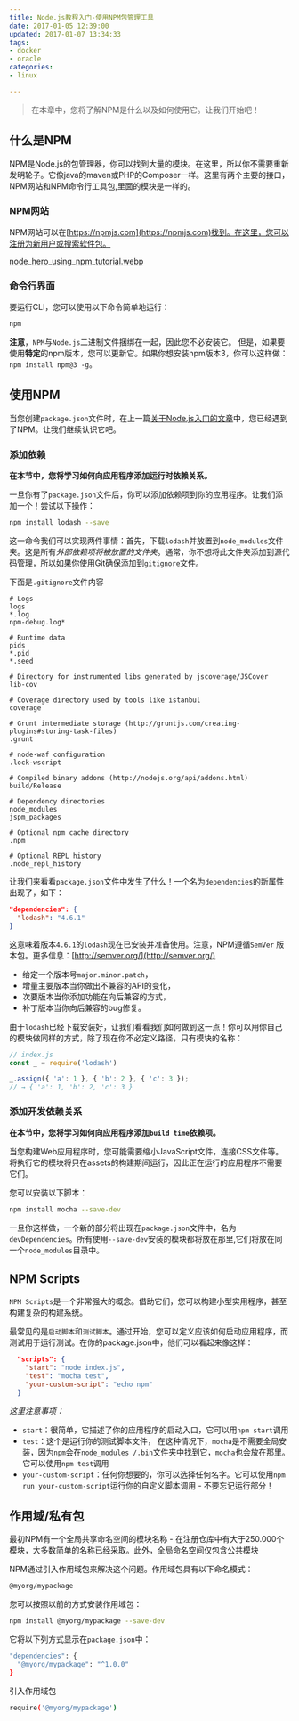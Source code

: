 ```yaml
---
title: Node.js教程入门-使用NPM包管理工具
date: 2017-01-05 12:39:00
updated: 2017-01-07 13:34:33
tags: 
- docker
- oracle
categories: 
- linux

---
```

> 在本章中，您将了解NPM是什么以及如何使用它。让我们开始吧！

## 什么是NPM

NPM是Node.js的包管理器，你可以找到大量的模块。在这里，所以你不需要重新发明轮子。它像java的maven或PHP的Composer一样。这里有两个主要的接口，NPM网站和NPM命令行工具包,里面的模块是一样的。

### NPM网站

NPM网站可以在[https://npmjs.com](https://npmjs.com)找到。在这里，您可以注册为新用户或搜索软件包。

[node_hero_using_npm_tutorial.webp][1]
<!--more-->


### 命令行界面
要运行CLI，您可以使用以下命令简单地运行：
```bash
npm
```
**注意**，`NPM`与`Node.js`二进制文件捆绑在一起，因此您不必安装它。 但是，如果要使用**特定**的npm版本，您可以更新它。如果你想安装npm版本3，你可以这样做：`npm install npm@3 -g`。

## 使用NPM
当您创建`package.json`文件时，在上一篇[关于Node.js入门的文章](https://tygasoft.com/2017/01/04/nodejs-tutorial-entry-node-hero.html)中，您已经遇到了NPM。让我们继续认识它吧。

### 添加依赖
**在本节中，您将学习如何向应用程序添加运行时依赖关系。**

一旦你有了`package.json`文件后，你可以添加依赖项到你的应用程序。让我们添加一个！尝试以下操作：

```bash
npm install lodash --save  
```

这一命令我们可以实现两件事情：首先，下载`lodash`并放置到`node_modules`文件夹。这是所有*外部依赖项将被放置的文件夹*。通常，你不想将此文件夹添加到源代码管理，所以如果你使用Git确保添加到`gitignore`文件。

下面是`.gitignore`文件内容
```
# Logs
logs
*.log
npm-debug.log*

# Runtime data
pids
*.pid
*.seed

# Directory for instrumented libs generated by jscoverage/JSCover
lib-cov

# Coverage directory used by tools like istanbul
coverage

# Grunt intermediate storage (http://gruntjs.com/creating-plugins#storing-task-files)
.grunt

# node-waf configuration
.lock-wscript

# Compiled binary addons (http://nodejs.org/api/addons.html)
build/Release

# Dependency directories
node_modules
jspm_packages

# Optional npm cache directory
.npm

# Optional REPL history
.node_repl_history
```

让我们来看看`package.json`文件中发生了什么！一个名为`dependencies`的新属性出现了，如下：
```json
"dependencies": {
  "lodash": "4.6.1"
}
```
这意味着版本`4.6.1`的`lodash`现在已安装并准备使用。注意，NPM遵循`SemVer` 版本包。更多信息：[http://semver.org/](http://semver.org/)

 - 给定一个版本号`major.minor.patch`，
 - 增量主要版本当你做出不兼容的API的变化，
 - 次要版本当你添加功能在向后兼容的方式，
 - 补丁版本当你向后兼容的bug修复。

由于`lodash`已经下载安装好，让我们看看我们如何做到这一点！你可以用你自己的模块做同样的方式，除了现在你不必定义路径，只有模块的名称：
```javascript
// index.js
const _ = require('lodash')

_.assign({ 'a': 1 }, { 'b': 2 }, { 'c': 3 });  
// → { 'a': 1, 'b': 2, 'c': 3 }
```
### 添加开发依赖关系

**在本节中，您将学习如何向应用程序添加`build time`依赖项。**

当您构建Web应用程序时，您可能需要缩小JavaScript文件，连接CSS文件等。将执行它的模块将只在assets的构建期间运行，因此正在运行的应用程序不需要它们。

您可以安装以下脚本：

```bash
npm install mocha --save-dev  
```
一旦你这样做，一个新的部分将出现在`package.json`文件中，名为`devDependencies`。所有使用`--save-dev`安装的模块都将放在那里,它们将放在同一个`node_modules`目录中。

## NPM Scripts

`NPM Scripts`是一个非常强大的概念。借助它们，您可以构建小型实用程序，甚至构建复杂的构建系统。

最常见的是`启动脚本`和`测试脚本`。通过开始，您可以定义应该如何启动应用程序，而测试用于运行测试。在你的package.json中，他们可以看起来像这样：

```json
  "scripts": {
    "start": "node index.js",
    "test": "mocha test",
    "your-custom-script": "echo npm"
  }
```

*这里注意事项：*

 - `start`：很简单，它描述了你的应用程序的启动入口，它可以用`npm start`调用
 - `test`：这个是运行你的测试脚本文件， 在这种情况下，`mocha`是不需要全局安装，因为`npm`会在`node_modules /.bin`文件夹中找到它，`mocha`也会放在那里。它可以使用`npm test`调用
 - `your-custom-script`：任何你想要的，你可以选择任何名字。它可以使用`npm run your-custom-script`运行你的自定义脚本调用 - 不要忘记运行部分！
 
## 作用域/私有包

最初NPM有一个全局共享命名空间的模块名称 - 在注册仓库中有大于250.000个模块，大多数简单的名称已经采取。此外，全局命名空间仅包含公共模块

NPM通过引入作用域包来解决这个问题。作用域包具有以下命名模式：

```bash
@myorg/mypackage
```

您可以按照以前的方式安装作用域包：
```bash
npm install @myorg/mypackage --save-dev  
```

它将以下列方式显示在`package.json`中：
```bash
"dependencies": {
  "@myorg/mypackage": "^1.0.0"
}
```

引入作用域包
```bash
require('@myorg/mypackage')  
```


  [1]: https://imgs.gnux.cn/usr/uploads/2017/01/66338177.webp